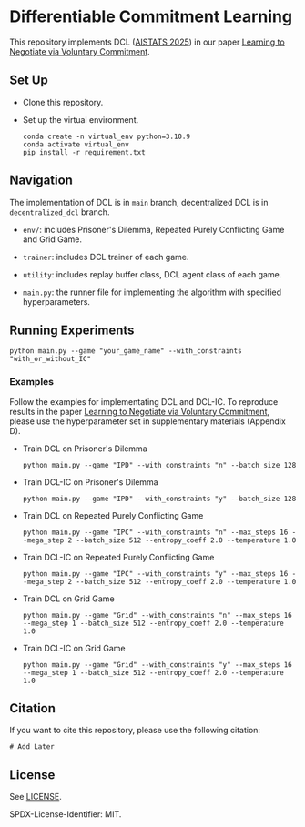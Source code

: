 # Differentiable Commitment Learning
This repository implements DCL ([AISTATS 2025](https://virtual.aistats.org/Conferences/2025)) in our paper [Learning to Negotiate via Voluntary  Commitment](https://github.com/shuhui-zhu/DCL).

## Set Up

* Clone this repository.

* Set up the virtual environment.

  ``` 
  conda create -n virtual_env python=3.10.9
  conda activate virtual_env
  pip install -r requirement.txt
  ```

## Navigation

The implementation of DCL is in `main` branch, decentralized DCL is in `decentralized_dcl` branch.

* `env/`: includes Prisoner's Dilemma, Repeated Purely Conflicting Game and Grid Game.

* `trainer`: includes DCL trainer of each game. 
* `utility`: includes replay buffer class, DCL agent class of each game.
* `main.py`: the runner file for implementing the algorithm with specified hyperparameters. 

## Running Experiments

```
python main.py --game "your_game_name" --with_constraints "with_or_without_IC"
```

### Examples

Follow the examples for implementating DCL and DCL-IC. To reproduce results in  the paper [Learning to Negotiate via Voluntary  Commitment](https://github.com/shuhui-zhu/DCL), please use the hyperparameter set in supplementary materials (Appendix D). 

* Train DCL on Prisoner's Dilemma

  ```
  python main.py --game "IPD" --with_constraints "n" --batch_size 128
  ```

* Train DCL-IC on Prisoner's Dilemma 

  ```
  python main.py --game "IPD" --with_constraints "y" --batch_size 128
  ```

* Train DCL on Repeated Purely Conflicting Game

  ```
  python main.py --game "IPC" --with_constraints "n" --max_steps 16 --mega_step 2 --batch_size 512 --entropy_coeff 2.0 --temperature 1.0
  ```

* Train DCL-IC on Repeated Purely Conflicting Game

  ```
  python main.py --game "IPC" --with_constraints "y" --max_steps 16 --mega_step 2 --batch_size 512 --entropy_coeff 2.0 --temperature 1.0
  ```

* Train DCL on Grid Game

  ```
  python main.py --game "Grid" --with_constraints "n" --max_steps 16 --mega_step 1 --batch_size 512 --entropy_coeff 2.0 --temperature 1.0
  ```

* Train DCL-IC on Grid Game

  ```
  python main.py --game "Grid" --with_constraints "y" --max_steps 16 --mega_step 1 --batch_size 512 --entropy_coeff 2.0 --temperature 1.0
  ```

## Citation

If you want to cite this repository, please use the following citation:

```
# Add Later
```

## License
See [LICENSE](LICENSE).

SPDX-License-Identifier: MIT.